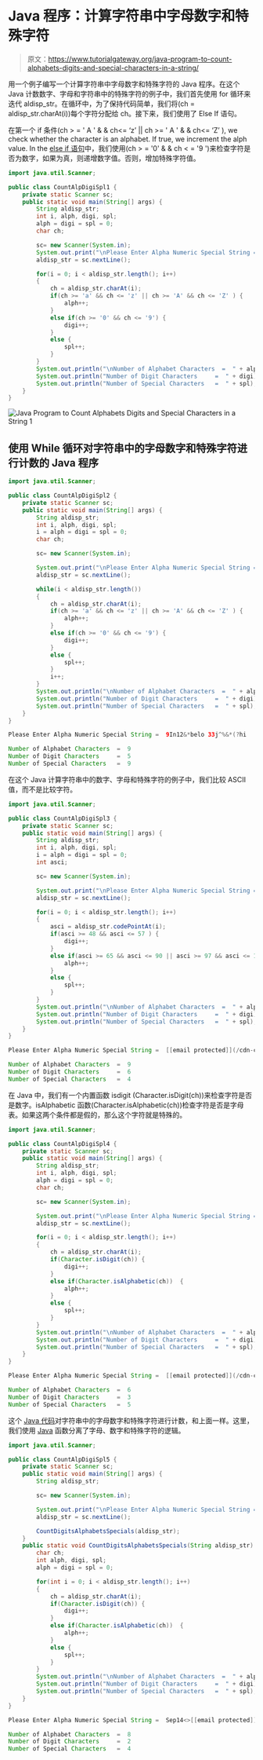 # Java 程序：计算字符串中字母数字和特殊字符

> 原文：<https://www.tutorialgateway.org/java-program-to-count-alphabets-digits-and-special-characters-in-a-string/>

用一个例子编写一个计算字符串中字母数字和特殊字符的 Java 程序。在这个 Java 计数数字、字母和字符串中的特殊字符的例子中，我们首先使用 for 循环来迭代 aldisp_str。在循环中，为了保持代码简单，我们将(ch = aldisp_str.charAt(i))每个字符分配给 ch。接下来，我们使用了 Else If 语句。

在第一个 if 条件(ch > = ' A ' & & ch<= ‘z’ || ch >= ' A ' & & ch<= ‘Z’ ), we check whether the character is an alphabet. If true, we increment the alph value. In the [else if 语句](https://www.tutorialgateway.org/java-else-if-statement/)中，我们使用(ch > = '0' & & ch < = '9 ')来检查字符是否为数字，如果为真，则递增数字值。否则，增加特殊字符值。

```java
import java.util.Scanner;

public class CountAlpDigiSpl1 {
	private static Scanner sc;
	public static void main(String[] args) {
		String aldisp_str;
		int i, alph, digi, spl;
		alph = digi = spl = 0;
		char ch;

		sc= new Scanner(System.in);
		System.out.print("\nPlease Enter Alpha Numeric Special String =  ");
		aldisp_str = sc.nextLine();

		for(i = 0; i < aldisp_str.length(); i++)
		{
			ch = aldisp_str.charAt(i);
			if(ch >= 'a' && ch <= 'z' || ch >= 'A' && ch <= 'Z' ) {
				alph++;
			}
			else if(ch >= '0' && ch <= '9') {
				digi++;
			}
			else {
				spl++;
			}
		}		
		System.out.println("\nNumber of Alphabet Characters  =  " + alph);
		System.out.println("Number of Digit Characters     =  " + digi);
		System.out.println("Number of Special Characters   =  " + spl);
	}
}
```

![Java Program to Count Alphabets Digits and Special Characters in a String 1](img/7472445f54ed1346870206a0e6ef2f58.png)

## 使用 While 循环对字符串中的字母数字和特殊字符进行计数的 Java 程序

```java
import java.util.Scanner;

public class CountAlpDigiSpl2 {
	private static Scanner sc;
	public static void main(String[] args) {
		String aldisp_str;
		int i, alph, digi, spl;
		i = alph = digi = spl = 0;
		char ch;

		sc= new Scanner(System.in);

		System.out.print("\nPlease Enter Alpha Numeric Special String =  ");
		aldisp_str = sc.nextLine();

		while(i < aldisp_str.length())
		{
			ch = aldisp_str.charAt(i);
			if(ch >= 'a' && ch <= 'z' || ch >= 'A' && ch <= 'Z' ) {
				alph++;
			}
			else if(ch >= '0' && ch <= '9') {
				digi++;
			}
			else {
				spl++;
			}
			i++;
		}		
		System.out.println("\nNumber of Alphabet Characters  =  " + alph);
		System.out.println("Number of Digit Characters     =  " + digi);
		System.out.println("Number of Special Characters   =  " + spl);
	}
}
```

```java
Please Enter Alpha Numeric Special String =  9In12&*belo 33j^%&*(?hi

Number of Alphabet Characters  =  9
Number of Digit Characters     =  5
Number of Special Characters   =  9
```

在这个 Java 计算字符串中的数字、字母和特殊字符的例子中，我们比较 ASCII 值，而不是比较字符。

```java
import java.util.Scanner;

public class CountAlpDigiSpl3 {
	private static Scanner sc;
	public static void main(String[] args) {
		String aldisp_str;
		int i, alph, digi, spl;
		i = alph = digi = spl = 0;
		int asci;

		sc= new Scanner(System.in);

		System.out.print("\nPlease Enter Alpha Numeric Special String =  ");
		aldisp_str = sc.nextLine();

		for(i = 0; i < aldisp_str.length(); i++)
		{
			asci = aldisp_str.codePointAt(i);
			if(asci >= 48 && asci <= 57 ) {
				digi++;
			}
			else if(asci >= 65 && asci <= 90 || asci >= 97 && asci <= 122)  {
				alph++;
			}
			else {
				spl++;
			}
		}		
		System.out.println("\nNumber of Alphabet Characters  =  " + alph);
		System.out.println("Number of Digit Characters     =  " + digi);
		System.out.println("Number of Special Characters   =  " + spl);
	}
}
```

```java
Please Enter Alpha Numeric Special String =  [[email protected]](/cdn-cgi/l/email-protection)#va2020!world2.0

Number of Alphabet Characters  =  9
Number of Digit Characters     =  6
Number of Special Characters   =  4
```

在 Java 中，我们有一个内置函数 isdigit (Character.isDigit(ch))来检查字符是否是数字。isAlphabetic 函数(Character.isAlphabetic(ch))检查字符是否是字母表。如果这两个条件都是假的，那么这个字符就是特殊的。

```java
import java.util.Scanner;

public class CountAlpDigiSpl4 {
	private static Scanner sc;
	public static void main(String[] args) {
		String aldisp_str;
		int i, alph, digi, spl;
		alph = digi = spl = 0;
		char ch;

		sc= new Scanner(System.in);

		System.out.print("\nPlease Enter Alpha Numeric Special String =  ");
		aldisp_str = sc.nextLine();

		for(i = 0; i < aldisp_str.length(); i++)
		{
			ch = aldisp_str.charAt(i);
			if(Character.isDigit(ch)) {
				digi++;
			}
			else if(Character.isAlphabetic(ch))  {
				alph++;
			}
			else {
				spl++;
			}
		}		
		System.out.println("\nNumber of Alphabet Characters  =  " + alph);
		System.out.println("Number of Digit Characters     =  " + digi);
		System.out.println("Number of Special Characters   =  " + spl);
	}
}
```

```java
Please Enter Alpha Numeric Special String =  [[email protected]](/cdn-cgi/l/email-protection)*(Monday0?

Number of Alphabet Characters  =  6
Number of Digit Characters     =  3
Number of Special Characters   =  5
```

这个 [Java 代码](https://www.tutorialgateway.org/learn-java-programs/)对字符串中的字母数字和特殊字符进行计数，和上面一样。这里，我们使用 [Java](https://www.tutorialgateway.org/java-tutorial/) 函数分离了字母、数字和特殊字符的逻辑。

```java
import java.util.Scanner;

public class CountAlpDigiSpl5 {
	private static Scanner sc;
	public static void main(String[] args) {
		String aldisp_str;

		sc= new Scanner(System.in);

		System.out.print("\nPlease Enter Alpha Numeric Special String =  ");
		aldisp_str = sc.nextLine();

		CountDigitsAlphabetsSpecials(aldisp_str);
	}
	public static void CountDigitsAlphabetsSpecials(String aldisp_str) {
		char ch;
		int alph, digi, spl;
		alph = digi = spl = 0;

		for(int i = 0; i < aldisp_str.length(); i++)
		{
			ch = aldisp_str.charAt(i);
			if(Character.isDigit(ch)) {
				digi++;
			}
			else if(Character.isAlphabetic(ch))  {
				alph++;
			}
			else {
				spl++;
			}
		}		
		System.out.println("\nNumber of Alphabet Characters  =  " + alph);
		System.out.println("Number of Digit Characters     =  " + digi);
		System.out.println("Number of Special Characters   =  " + spl);
	}
}
```

```java
Please Enter Alpha Numeric Special String =  Sep14<>[[email protected]](/cdn-cgi/l/email-protection)

Number of Alphabet Characters  =  8
Number of Digit Characters     =  2
Number of Special Characters   =  4
```
